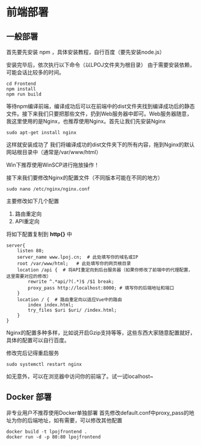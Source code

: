 # 前端部署

## 一般部署

首先要先安装 npm ，具体安装教程，自行百度（要先安装node.js）

安装完毕后，依次执行以下命令（以LPOJ文件夹为根目录）
由于需要安装依赖，可能会话比较多的时间。

```
cd Frontend
npm install
npm run build
```

等待npm编译前端，编译成功后可以在前端中的dist文件夹找到编译成功后的静态文件。接下来我们只要把那些文件，扔到Web服务器中即可。Web服务器随意，我这里使用的是Nginx，也推荐使用Nginx。首先让我们先安装Nginx

```
sudo apt-get install nginx
```
这样就安装成功了
我们将编译成功的dist文件夹下的所有内容，拖到Nginx的默认网站根目录中（通常是/var/www/html）

Win下推荐使用WinSCP进行拖放操作！

接下来我们要修改Nginx的配置文件（不同版本可能在不同的地方）
```
sudo nano /etc/nginx/nginx.conf
```

主要修改如下几个配置

1. 路由重定向
2. API重定向


将如下配置复制到 **http{}** 中
```
server{
    listen 80;
    server_name www.lpoj.cn;  # 此处填写你的域名或IP
    root /var/www/html;   # 此处填写你的网页根目录
    location /api {  # 将API重定向到后台服务器（如果你修改了前端中的代理配置，这里需要对应的修改）
        rewrite ^.*api/?(.*)$ /$1 break;
        proxy_pass http://localhost:8000; # 填写你的后端地址和端口
    }
    location / {  # 路由重定向以适应Vue中的路由
        index index.html;
        try_files $uri $uri/ /index.html;
    }
}
```

Nginx的配置多种多样，比如说开启Gzip支持等等，这些东西大家随意配置就好，具体的配置可以自行百度。

修改完后记得重启服务
```
sudo systemctl restart nginx
```

如无意外，可以在浏览器中访问你的前端了。试一试localhost~

## Docker 部署

非专业用户不推荐使用Docker单独部署
首先修改default.conf中proxy_pass的地址为你的后端地址，如有需要，可以修改其他配置

```
docker build -t lpojfrontend .
docker run -d -p 80:80 lpojfrontend
```